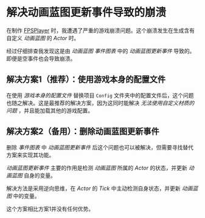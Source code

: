 # 解决动画蓝图更新事件导致的崩溃
在制作 [FPSPlayer](https://github.com/BLACKujira/FPSPlayerMod) 时，我遭遇了严重的游戏崩溃问题。这个崩溃发生在生成含有自定义 *动画蓝图* 的 *Actor* 时。

经过仔细排查我发现这是由 *动画蓝图* *事件图表* 中的 *动画蓝图更新事件* 导致的。即便是空事件也会导致崩溃。

## 解决方案1（推荐）：使用游戏本身的配置文件

在使用 *游戏本身的配置文件* 替换项目 `Config` 文件夹中的配置文件后，这个问题也随之解决。这是最推荐的解决方案，因为这同时能解决 *无法使用自定义材质的问题* ，并且能加载其他的游戏配置。

## 解决方案2（备用）：删除动画蓝图更新事件

删除 *事件图表* 中 *动画蓝图更新事件* 后这个问题也可以被解决，但需要寻找替代方案来实现其功能。

*动画蓝图更新事件* 主要的作用是检测 *动画蓝图* 所属的 *Actor* 的状态，并更新 *动画蓝图* 自身的变量。

解决方法是采用逆向思维，在 *Actor* 的 *Tick* 中主动检测自身状态，并更新 *动画蓝图* 中的变量。

这个方案相比方案1并没有任何优势。